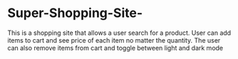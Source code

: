 # Super-Shopping-Site-
This is a shopping site that allows a user search for a product. User can add items to cart and see price of each item no matter the quantity. The user can also remove items from cart and toggle between light and dark mode


